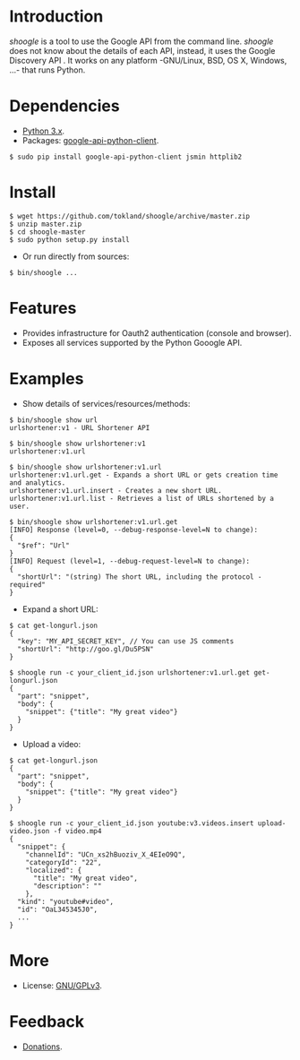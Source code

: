 Introduction
============

_shoogle_ is a tool to use the Google API from the command line. *shoogle* does not know about the details of each API, instead, it uses the Google Discovery API . It works on any platform -GNU/Linux, BSD, OS X, Windows, ...- that runs Python.

Dependencies
============

  * [Python 3.x](http://www.python.org).
  * Packages: [google-api-python-client](https://developers.google.com/api-client-library/python).

```
$ sudo pip install google-api-python-client jsmin httplib2
```

Install
=======

```
$ wget https://github.com/tokland/shoogle/archive/master.zip
$ unzip master.zip
$ cd shoogle-master
$ sudo python setup.py install
```

  * Or run directly from sources:

```
$ bin/shoogle ...
```

Features
========

* Provides infrastructure for Oauth2 authentication (console and browser).
* Exposes all services supported by the Python Gooogle API.

Examples
========

* Show details of services/resources/methods:

```
$ bin/shoogle show url
urlshortener:v1 - URL Shortener API
```

```
$ bin/shoogle show urlshortener:v1
urlshortener:v1.url
```

```
$ bin/shoogle show urlshortener:v1.url
urlshortener:v1.url.get - Expands a short URL or gets creation time and analytics.
urlshortener:v1.url.insert - Creates a new short URL.
urlshortener:v1.url.list - Retrieves a list of URLs shortened by a user.
```

```
$ bin/shoogle show urlshortener:v1.url.get
[INFO] Response (level=0, --debug-response-level=N to change):
{
  "$ref": "Url"
}
[INFO] Request (level=1, --debug-request-level=N to change):
{
  "shortUrl": "(string) The short URL, including the protocol - required"
}
```

* Expand a short URL:

```
$ cat get-longurl.json 
{
  "key": "MY_API_SECRET_KEY", // You can use JS comments
  "shortUrl": "http://goo.gl/Du5PSN"
}

$ shoogle run -c your_client_id.json urlshortener:v1.url.get get-longurl.json
{
  "part": "snippet",
  "body": {
    "snippet": {"title": "My great video"}
  }
}
```

* Upload a video:

```
$ cat get-longurl.json
{
  "part": "snippet",
  "body": {
    "snippet": {"title": "My great video"}
  }
}

$ shoogle run -c your_client_id.json youtube:v3.videos.insert upload-video.json -f video.mp4
{
  "snippet": {
    "channelId": "UCn_xs2hBuoziv_X_4EIeO9Q",
    "categoryId": "22",
    "localized": {
      "title": "My great video",
      "description": ""
    },
  "kind": "youtube#video",
  "id": "OaL345345J0",
  ...
}

```

More
====

* License: [GNU/GPLv3](http://www.gnu.org/licenses/gpl.html).

Feedback
========

* [Donations](https://www.paypal.com/cgi-bin/webscr?cmd=_donations&business=pyarnau%40gmail%2ecom&lc=US&item_name=youtube%2dupload&no_note=0&currency_code=EUR&bn=PP%2dDonationsBF%3abtn_donateCC_LG%2egif%3aNonHostedGuest).
